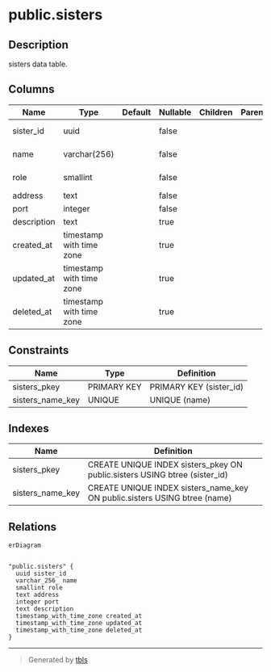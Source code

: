 # public.sisters

## Description

sisters data table.

## Columns

| Name        | Type                     | Default | Nullable | Children | Parents | Comment              |
| ----------- | ------------------------ | ------- | -------- | -------- | ------- | -------------------- |
| sister_id   | uuid                     |         | false    |          |         | sister id (UUID v7). |
| name        | varchar(256)             |         | false    |          |         | machine name.        |
| role        | smallint                 |         | false    |          |         | int16_t role field.  |
| address     | text                     |         | false    |          |         | ip address.          |
| port        | integer                  |         | false    |          |         | ip port.             |
| description | text                     |         | true     |          |         | description.         |
| created_at  | timestamp with time zone |         | true     |          |         | timestamp.           |
| updated_at  | timestamp with time zone |         | true     |          |         | timestamp.           |
| deleted_at  | timestamp with time zone |         | true     |          |         | timestamp.           |

## Constraints

| Name             | Type        | Definition              |
| ---------------- | ----------- | ----------------------- |
| sisters_pkey     | PRIMARY KEY | PRIMARY KEY (sister_id) |
| sisters_name_key | UNIQUE      | UNIQUE (name)           |

## Indexes

| Name             | Definition                                                                 |
| ---------------- | -------------------------------------------------------------------------- |
| sisters_pkey     | CREATE UNIQUE INDEX sisters_pkey ON public.sisters USING btree (sister_id) |
| sisters_name_key | CREATE UNIQUE INDEX sisters_name_key ON public.sisters USING btree (name)  |

## Relations

```mermaid
erDiagram


"public.sisters" {
  uuid sister_id
  varchar_256_ name
  smallint role
  text address
  integer port
  text description
  timestamp_with_time_zone created_at
  timestamp_with_time_zone updated_at
  timestamp_with_time_zone deleted_at
}
```

---

> Generated by [tbls](https://github.com/k1LoW/tbls)
